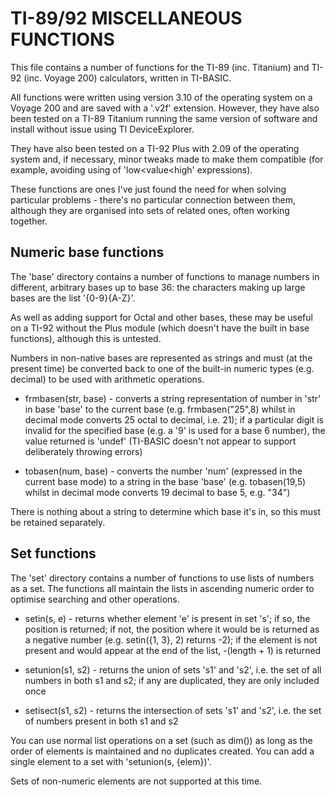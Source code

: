 TI-89/92 MISCELLANEOUS FUNCTIONS
================================

This file contains a number of functions for the TI-89 (inc. Titanium) and
TI-92 (inc. Voyage 200) calculators, written in TI-BASIC.

All functions were written using version 3.10 of the operating system on a
Voyage 200 and are saved with a '.v2f' extension.  However, they have also
been tested on a TI-89 Titanium running the same version of software and
install without issue using TI DeviceExplorer.

They have also been tested on a TI-92 Plus with 2.09 of the operating system
and, if necessary, minor tweaks made to make them compatible (for example,
avoiding using of 'low<value<high' expressions).

These functions are ones I've just found the need for when solving particular
problems - there's no particular connection between them, although they are
organised into sets of related ones, often working together.


Numeric base functions
----------------------

The 'base' directory contains a number of functions to manage numbers in
different, arbitrary bases up to base 36: the characters making up large
bases are the list '{0-9}{A-Z}'.

As well as adding support for Octal and other bases, these may be useful
on a TI-92 without the Plus module (which doesn't have the built in base
functions), although this is untested.

Numbers in non-native bases are represented as strings and must (at the
present time) be converted back to one of the built-in numeric types
(e.g. decimal) to be used with arithmetic operations.

* frmbasen(str, base) - converts a string representation of number in 'str'
  in base 'base' to the current base (e.g. frmbasen("25",8) whilst in decimal
  mode converts 25 octal to decimal, i.e. 21); if a particular digit is
  invalid for the specified base (e.g. a '9' is used for a base 6 number),
  the value returned is 'undef' (TI-BASIC doesn't not appear to support
  deliberately throwing errors)

* tobasen(num, base) - converts the number 'num' (expressed in the current
  base mode) to a string in the base 'base' (e.g. tobasen(19,5) whilst in
  decimal mode converts 19 decimal to base 5, e.g. "34")

There is nothing about a string to determine which base it's in, so this must
be retained separately.


Set functions
-------------

The 'set' directory contains a number of functions to use lists of numbers as
a set.  The functions all maintain the lists in ascending numeric order to
optimise searching and other operations.

* setin(s, e) - returns whether element 'e' is present in set 's'; if so, the
  position is returned; if not, the position where it would be is returned as
  a negative number (e.g. setin({1, 3}, 2) returns -2); if the element is not
  present and would appear at the end of the list, -(length + 1) is returned

* setunion(s1, s2) - returns the union of sets 's1' and 's2', i.e. the set of
  all numbers in both s1 and s2; if any are duplicated, they are only
  included once

* setisect(s1, s2) - returns the intersection of sets 's1' and 's2', i.e. the
  set of numbers present in both s1 and s2

You can use normal list operations on a set (such as dim()) as long as the
order of elements is maintained and no duplicates created.  You can add a
single element to a set with 'setunion(s, {elem})'.

Sets of non-numeric elements are not supported at this time.
